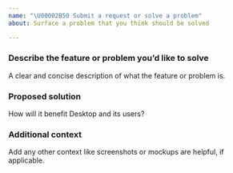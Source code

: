 ```yaml
---
name: "\U00002B50 Submit a request or solve a problem"
about: Surface a problem that you think should be solved

---
```


### Describe the feature or problem you’d like to solve

A clear and concise description of what the feature or problem is.

### Proposed solution

How will it benefit Desktop and its users?

### Additional context

Add any other context like screenshots or mockups are helpful, if applicable.
